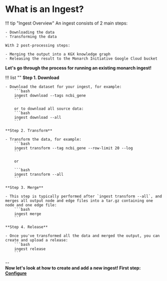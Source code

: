 # What is an Ingest?

!!! tip "Ingest Overview"
    An ingest consists of 2 main steps:  

    - Downloading the data  
    - Transforming the data  

    With 2 post-processing steps:

    - Merging the output into a KGX knowledge graph
    - Releasing the result to the Monarch Initiative Google Cloud bucket

**Let's go through the process for running an existing monarch ingest!**

!!! list ""
    **Step 1. Download**

    - Download the dataset for your ingest, for example:
        ```bash
        ingest download --tags ncbi_gene
        ```

        or to download all source data:
        ```bash
        ingest download --all
        ```

    **Step 2. Transform**

    - Transform the data, for example:
        ```bash
        ingest transform --tag ncbi_gene --row-limit 20 --log
        ```

        or 

        ```bash
        ingest transform --all
        ```

    **Step 3. Merge**

    - This step is typically performed after `ingest transform --all`, and merges all output node and edge files into a tar.gz containing one node and one edge file:
        ```bash
        ingest merge
        ```

    **Step 4. Release**

    - Once you've transformed all the data and merged the output, you can create and upload a release:
        ```bash
        ingest release
        ```

--  
**Now let's look at how to create and add a new ingest! First step: [Configure](Configure.md)**
